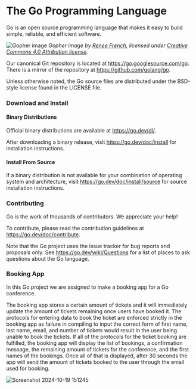 # The Go Programming Language

Go is an open source programming language that makes it easy to build simple,
reliable, and efficient software.

![Gopher image](https://golang.org/doc/gopher/fiveyears.jpg)
*Gopher image by [Renee French][rf], licensed under [Creative Commons 4.0 Attribution license][cc4-by].*

Our canonical Git repository is located at https://go.googlesource.com/go.
There is a mirror of the repository at https://github.com/golang/go.

Unless otherwise noted, the Go source files are distributed under the
BSD-style license found in the LICENSE file.

### Download and Install

#### Binary Distributions

Official binary distributions are available at https://go.dev/dl/.

After downloading a binary release, visit https://go.dev/doc/install
for installation instructions.

#### Install From Source

If a binary distribution is not available for your combination of
operating system and architecture, visit
https://go.dev/doc/install/source
for source installation instructions.

### Contributing

Go is the work of thousands of contributors. We appreciate your help!

To contribute, please read the contribution guidelines at https://go.dev/doc/contribute.

Note that the Go project uses the issue tracker for bug reports and
proposals only. See https://go.dev/wiki/Questions for a list of
places to ask questions about the Go language.

[rf]: https://reneefrench.blogspot.com/
[cc4-by]: https://creativecommons.org/licenses/by/4.0/

### Booking App

In this Go project we are assigned to make a booking app for a Go conference. 

The booking app stores a certain amount of tickets and it will immediately update the amount of tickets remaining once users have booked it. The protocols for entering data to book the ticket are enforced strictly in the booking app as failure in compiling to input the correct form of first name, last name, email, and number of tickets would result in the user being unable to book the tickets. If all of the protocols for the ticket booking are fulfilled, the booking app will display the list of bookings, a confirmation message, the remaining amount of tickets for the conference, and the first names of the bookings. Once all of that is displayed, after 30 seconds the app will send the amount of tickets booked to the user through the email used for booking.

![Screenshot 2024-10-19 151245](https://github.com/user-attachments/assets/d97eefef-6861-4065-a39c-d693997d9320)
